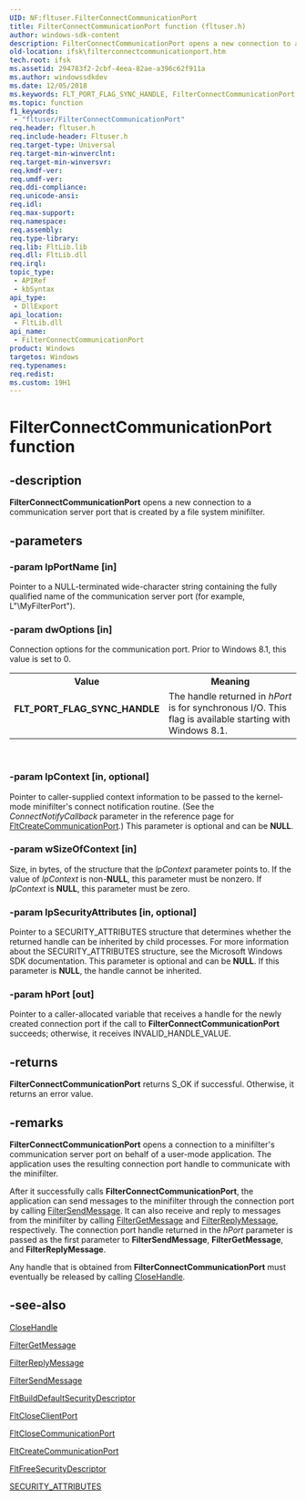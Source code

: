 ```yaml
---
UID: NF:fltuser.FilterConnectCommunicationPort
title: FilterConnectCommunicationPort function (fltuser.h)
author: windows-sdk-content
description: FilterConnectCommunicationPort opens a new connection to a communication server port that is created by a file system minifilter.
old-location: ifsk\filterconnectcommunicationport.htm
tech.root: ifsk
ms.assetid: 294783f2-2cbf-4eea-82ae-a396c62f911a
ms.author: windowssdkdev
ms.date: 12/05/2018
ms.keywords: FLT_PORT_FLAG_SYNC_HANDLE, FilterConnectCommunicationPort, FilterConnectCommunicationPort function [Installable File System Drivers], FltWin32ApiRef_3459349f-ecfb-47c0-ae70-3f75e1d18435.xml, fltuser/FilterConnectCommunicationPort, ifsk.filterconnectcommunicationport
ms.topic: function
f1_keywords: 
 - "fltuser/FilterConnectCommunicationPort"
req.header: fltuser.h
req.include-header: Fltuser.h
req.target-type: Universal
req.target-min-winverclnt: 
req.target-min-winversvr: 
req.kmdf-ver: 
req.umdf-ver: 
req.ddi-compliance: 
req.unicode-ansi: 
req.idl: 
req.max-support: 
req.namespace: 
req.assembly: 
req.type-library: 
req.lib: FltLib.lib
req.dll: FltLib.dll
req.irql: 
topic_type:
 - APIRef
 - kbSyntax
api_type:
 - DllExport
api_location:
 - FltLib.dll
api_name:
 - FilterConnectCommunicationPort
product: Windows
targetos: Windows
req.typenames: 
req.redist: 
ms.custom: 19H1
---
```


# FilterConnectCommunicationPort function


## -description


<b>FilterConnectCommunicationPort</b> opens a new connection to a communication server port that is created by a file system minifilter. 


## -parameters




### -param lpPortName [in]

Pointer to a NULL-terminated wide-character string containing the fully qualified name of the communication server port (for example, L"\\MyFilterPort"). 


### -param dwOptions [in]

Connection options for the communication port. Prior to Windows 8.1, this value is set to 0.

<table>
<tr>
<th>Value</th>
<th>Meaning</th>
</tr>
<tr>
<td width="40%"><a id="FLT_PORT_FLAG_SYNC_HANDLE"></a><a id="flt_port_flag_sync_handle"></a><dl>
<dt><b>FLT_PORT_FLAG_SYNC_HANDLE</b></dt>
</dl>
</td>
<td width="60%">
The handle returned in <i>hPort</i> is for synchronous I/O. This flag is available starting with Windows 8.1.

</td>
</tr>
</table>
 


### -param lpContext [in, optional]

Pointer to caller-supplied context information to be passed to the kernel-mode minifilter's connect notification routine. (See the <i>ConnectNotifyCallback</i> parameter in the reference page for <a href="https://docs.microsoft.com/windows-hardware/drivers/ddi/content/fltkernel/nf-fltkernel-fltcreatecommunicationport">FltCreateCommunicationPort</a>.) This parameter is optional and can be <b>NULL</b>. 


### -param wSizeOfContext [in]

Size, in bytes, of the structure that the <i>lpContext</i> parameter points to. If the value of <i>lpContext</i> is non-<b>NULL</b>, this parameter must be nonzero. If <i>lpContext</i> is <b>NULL</b>, this parameter must be zero. 


### -param lpSecurityAttributes [in, optional]

Pointer to a SECURITY_ATTRIBUTES structure that determines whether the returned handle can be inherited by child processes. For more information about the SECURITY_ATTRIBUTES structure, see the Microsoft Windows SDK documentation. This parameter is optional and can be <b>NULL</b>. If this parameter is <b>NULL</b>, the handle cannot be inherited. 


### -param hPort [out]

Pointer to a caller-allocated variable that receives a handle for the newly created connection port if the call to <b>FilterConnectCommunicationPort</b> succeeds; otherwise, it receives INVALID_HANDLE_VALUE. 


## -returns



<b>FilterConnectCommunicationPort</b> returns S_OK if successful. Otherwise, it returns an error value. 




## -remarks



<b>FilterConnectCommunicationPort</b> opens a connection to a minifilter's communication server port on behalf of a user-mode application. The application uses the resulting connection port handle to communicate with the minifilter. 

After it successfully calls <b>FilterConnectCommunicationPort</b>, the application can send messages to the minifilter through the connection port by calling <a href="https://docs.microsoft.com/windows/desktop/api/fltuser/nf-fltuser-filtersendmessage">FilterSendMessage</a>. It can also receive and reply to messages from the minifilter by calling <a href="https://docs.microsoft.com/windows/desktop/api/fltuser/nf-fltuser-filtergetmessage">FilterGetMessage</a> and <a href="https://docs.microsoft.com/windows/desktop/api/fltuser/nf-fltuser-filterreplymessage">FilterReplyMessage</a>, respectively. The connection port handle returned in the <i>hPort</i> parameter is passed as the first parameter to <b>FilterSendMessage</b>, <b>FilterGetMessage</b>, and <b>FilterReplyMessage</b>. 

Any handle that is obtained from <b>FilterConnectCommunicationPort</b> must eventually be released by calling <a href="http://go.microsoft.com/fwlink/p/?linkid=139078">CloseHandle</a>. 




## -see-also




<a href="http://go.microsoft.com/fwlink/p/?linkid=139078">CloseHandle</a>



<a href="https://docs.microsoft.com/windows/desktop/api/fltuser/nf-fltuser-filtergetmessage">FilterGetMessage</a>



<a href="https://docs.microsoft.com/windows/desktop/api/fltuser/nf-fltuser-filterreplymessage">FilterReplyMessage</a>



<a href="https://docs.microsoft.com/windows/desktop/api/fltuser/nf-fltuser-filtersendmessage">FilterSendMessage</a>



<a href="https://docs.microsoft.com/windows-hardware/drivers/ddi/content/fltkernel/nf-fltkernel-fltbuilddefaultsecuritydescriptor">FltBuildDefaultSecurityDescriptor</a>



<a href="https://docs.microsoft.com/windows-hardware/drivers/ddi/content/fltkernel/nf-fltkernel-fltcloseclientport">FltCloseClientPort</a>



<a href="https://docs.microsoft.com/windows-hardware/drivers/ddi/content/fltkernel/nf-fltkernel-fltclosecommunicationport">FltCloseCommunicationPort</a>



<a href="https://docs.microsoft.com/windows-hardware/drivers/ddi/content/fltkernel/nf-fltkernel-fltcreatecommunicationport">FltCreateCommunicationPort</a>



<a href="https://docs.microsoft.com/windows-hardware/drivers/ddi/content/fltkernel/nf-fltkernel-fltfreesecuritydescriptor">FltFreeSecurityDescriptor</a>



<a href="http://go.microsoft.com/fwlink/p/?linkid=139079">SECURITY_ATTRIBUTES</a>
 

 

